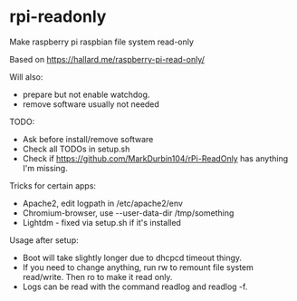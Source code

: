 # rpi-readonly
Make raspberry pi raspbian file system read-only

Based on https://hallard.me/raspberry-pi-read-only/

Will also:
* prepare but not enable watchdog.
* remove software usually not needed

TODO:
* Ask before install/remove software
* Check all TODOs in setup.sh
* Check if https://github.com/MarkDurbin104/rPi-ReadOnly has anything I'm missing.

Tricks for certain apps:
* Apache2, edit logpath in /etc/apache2/env
* Chromium-browser, use --user-data-dir /tmp/something
* Lightdm - fixed via setup.sh if it's installed

Usage after setup:
* Boot will take slightly longer due to dhcpcd timeout thingy.
* If you need to change anything, run rw to remount file system read/write. Then ro to make it read only.
* Logs can be read with the command readlog and readlog -f.
